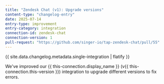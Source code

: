 ```yaml
---
title: "Zendesk Chat (v1): Upgrade versions"
content-type: "changelog-entry"
date: 2025-07-14
entry-type: improvement
entry-category: integration
connection-id: zendesk-chat
connection-version: 1
pull-request: "https://github.com/singer-io/tap-zendesk-chat/pull/55"
---
```

{{ site.data.changelog.metadata.single-integration | flatify }}

We've improved our {{ this-connection.display_name }} (v{{ this-connection.this-version }}) integration to upgrade different versions to fix errors.